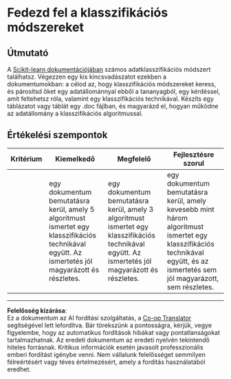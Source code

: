 <!--
CO_OP_TRANSLATOR_METADATA:
{
  "original_hash": "b2a01912beb24cfb0007f83594dba801",
  "translation_date": "2025-09-05T16:27:39+00:00",
  "source_file": "4-Classification/1-Introduction/assignment.md",
  "language_code": "hu"
}
-->
# Fedezd fel a klasszifikációs módszereket

## Útmutató

A [Scikit-learn dokumentációjában](https://scikit-learn.org/stable/supervised_learning.html) számos adatklasszifikációs módszert találhatsz. Végezzen egy kis kincsvadászatot ezekben a dokumentumokban: a célod az, hogy klasszifikációs módszereket keress, és párosítsd őket egy adatállománnyal ebből a tananyagból, egy kérdéssel, amit feltehetsz róla, valamint egy klasszifikációs technikával. Készíts egy táblázatot vagy táblát egy .doc fájlban, és magyarázd el, hogyan működne az adatállomány a klasszifikációs algoritmussal.

## Értékelési szempontok

| Kritérium | Kiemelkedő                                                                                                                         | Megfelelő                                                                                                                          | Fejlesztésre szorul                                                                                                                                           |
| --------- | ---------------------------------------------------------------------------------------------------------------------------------- | ---------------------------------------------------------------------------------------------------------------------------------- | ------------------------------------------------------------------------------------------------------------------------------------------------------------- |
|           | egy dokumentum bemutatásra kerül, amely 5 algoritmust ismertet egy klasszifikációs technikával együtt. Az ismertetés jól magyarázott és részletes. | egy dokumentum bemutatásra kerül, amely 3 algoritmust ismertet egy klasszifikációs technikával együtt. Az ismertetés jól magyarázott és részletes. | egy dokumentum bemutatásra kerül, amely kevesebb mint három algoritmust ismertet egy klasszifikációs technikával együtt, és az ismertetés sem jól magyarázott, sem részletes. |

---

**Felelősség kizárása**:  
Ez a dokumentum az AI fordítási szolgáltatás, a [Co-op Translator](https://github.com/Azure/co-op-translator) segítségével lett lefordítva. Bár törekszünk a pontosságra, kérjük, vegye figyelembe, hogy az automatikus fordítások hibákat vagy pontatlanságokat tartalmazhatnak. Az eredeti dokumentum az eredeti nyelvén tekintendő hiteles forrásnak. Kritikus információk esetén javasolt professzionális emberi fordítást igénybe venni. Nem vállalunk felelősséget semmilyen félreértésért vagy téves értelmezésért, amely a fordítás használatából eredhet.